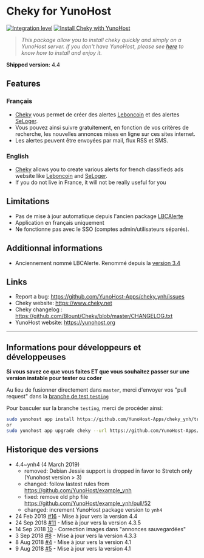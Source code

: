 # Cheky for YunoHost

[![Integration level](https://dash.yunohost.org/integration/cheky.svg)](https://ci-apps.yunohost.org/jenkins/job/cheky%20%28Community%29/lastBuild/consoleFull)
[![Install Cheky with YunoHost](https://install-app.yunohost.org/install-with-yunohost.png)](https://install-app.yunohost.org/?app=cheky)

> *This package allow you to install cheky quickly and simply on a YunoHost server.
If you don't have YunoHost, please see [here](https://yunohost.org/#/install) to know how to install and enjoy it.*

**Shipped version:** 4.4

## Features

### Français

* [Cheky](https://www.cheky.net) vous permet de créer des alertes [Leboncoin](http://leboncoin.fr/) et des alertes [SeLoger](http://www.seloger.com/).
* Vous pouvez ainsi suivre gratuitement, en fonction de vos critères de recherche, les nouvelles annonces mises en ligne sur ces sites internet.
* Les alertes peuvent être envoyées par mail, flux RSS et SMS.

### English

* [Cheky](https://www.cheky.net) allows you to create various alerts for french classifieds ads website like [Leboncoin](http://leboncoin.fr/) and [SeLoger](http://www.seloger.com/).
* If you do not live in France, it will not be really useful for you

## Limitations

* Pas de mise à jour automatique depuis l'ancien package [LBCAlerte](https://github.com/YunoHost-Apps/LBCAlerte_ynh)
* Application en français uniquement
* Ne fonctionne pas avec le SSO (comptes admin/utilisateurs séparés).

## Additionnal informations

* Anciennement nommé LBCAlerte. Renommé depuis la [version 3.4](https://www.cheky.net/changelog#v3_4)

## Links

* Report a bug: https://github.com/YunoHost-Apps/cheky_ynh/issues
* Cheky website: https://www.cheky.net
* Cheky changelog : https://github.com/Blount/Cheky/blob/master/CHANGELOG.txt
* YunoHost website: https://yunohost.org

---

## Informations pour développeurs et développeuses

**Si vous savez ce que vous faites ET que vous souhaitez passer sur une version instable pour tester ou coder**

Au lieu de fusionner directement dans `master`, merci d'envoyer vos "pull request" dans la [branche de test `testing`](https://github.com/YunoHost-Apps/cheky_ynh/tree/testing)

Pour basculer sur la branche `testing`, merci de procéder ainsi:

```bash
sudo yunohost app install https://github.com/YunoHost-Apps/cheky_ynh/tree/testing --debug
or
sudo yunohost app upgrade cheky --url https://github.com/YunoHost-Apps/cheky_ynh/tree/testing --debug
```

## Historique des versions

* 4.4~ynh4 (4 March 2019)
  * removed: Debian Jessie support is dropped in favor to Stretch only (Yunohost version > 3)
  * changed: follow lastest rules from <https://github.com/YunoHost/example_ynh>
  * fixed: remove old php file <https://github.com/YunoHost/example_ynh/pull/52>
  * changed: increment YunoHost package version to `ynh4`
* 24 Feb 2019 [#16](https://github.com/YunoHost-Apps/cheky_ynh/pull/16) - Mise à jour vers la version 4.4
* 24 Sep 2018 [#11](https://github.com/YunoHost-Apps/cheky_ynh/pull/11) - Mise à jour vers la version 4.3.5
* 14 Sep 2018 [10](https://github.com/YunoHost-Apps/cheky_ynh/pull/10) - Correction images dans "annonces sauvegardées"
* 3 Sep 2018 [#8](https://github.com/YunoHost-Apps/cheky_ynh/pull/8) - Mise à jour vers la version 4.3.3
* 8 Aug 2018 [#4](https://github.com/YunoHost-Apps/cheky_ynh/pull/4) - Mise à jour vers la version 4.1
* 9 Aug 2018 [#5](https://github.com/YunoHost-Apps/cheky_ynh/pull/5) - Mise à jour vers la version 4.1
